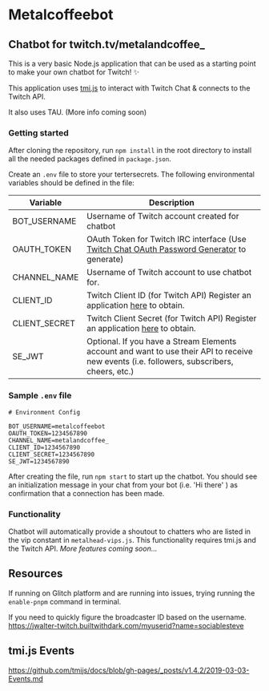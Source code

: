 # Metalcoffeebot

## Chatbot for twitch.tv/metalandcoffee_

This is a very basic Node.js application that can be used as a starting point to make your own chatbot for Twitch! ✨

This application uses [tmi.js](https://tmijs.com/) to interact with Twitch Chat & connects to the Twitch API.

It also uses TAU. (More info coming soon)

### **Getting started**
After cloning the repository, run `npm install` in the root directory to install all the needed packages defined in `package.json`.

Create an `.env` file to store your  tertersecrets. The following environmental variables should be defined in the file:

| Variable      | Description |
| ----------- | ----------- |
| BOT_USERNAME  | Username of Twitch account created for chatbot       |
| OAUTH_TOKEN   | OAuth Token for Twitch IRC interface (Use [Twitch Chat OAuth Password Generator](https://twitchapps.com/tmi/) to generate)       |
| CHANNEL_NAME   | Username of Twitch account to use chatbot for.        |
| CLIENT_ID   | Twitch Client ID (for Twitch API) Register an application [here](https://dev.twitch.tv/console) to obtain. |
| CLIENT_SECRET   | Twitch Client Secret (for Twitch API) Register an application [here](https://dev.twitch.tv/console) to obtain.        |
| SE_JWT   | Optional. If you have a Stream Elements account and want to use their API to receive new events (i.e. followers, subscribers, cheers, etc.)        |

### **Sample `.env` file**
```
# Environment Config

BOT_USERNAME=metalcoffeebot
OAUTH_TOKEN=1234567890
CHANNEL_NAME=metalandcoffee_
CLIENT_ID=1234567890
CLIENT_SECRET=1234567890
SE_JWT=1234567890
```

After creating the file, run `npm start` to start up the chatbot. You should see an initialization message in your chat from your bot (i.e. 'Hi there' ) as confirmation that a connection has been made. 

### **Functionality**
Chatbot will automatically provide a shoutout to chatters who are listed in the vip constant in `metalhead-vips.js`. This functionality requires tmi.js and the Twitch API. 
_More features coming soon..._
## Resources
If running on Glitch platform and are running into issues, trying running the `enable-pnpm` command in terminal.

If you need to quickly figure the broadcaster ID based on the username.
https://jwalter-twitch.builtwithdark.com/myuserid?name=sociablesteve

## tmi.js Events
https://github.com/tmijs/docs/blob/gh-pages/_posts/v1.4.2/2019-03-03-Events.md
